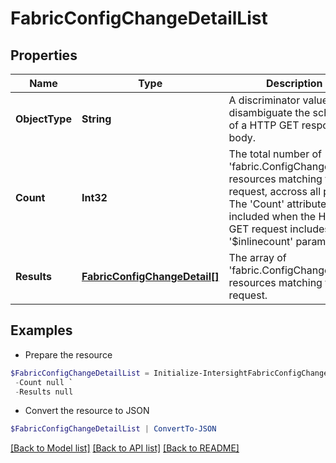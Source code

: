 # FabricConfigChangeDetailList
## Properties

Name | Type | Description | Notes
------------ | ------------- | ------------- | -------------
**ObjectType** | **String** | A discriminator value to disambiguate the schema of a HTTP GET response body. | 
**Count** | **Int32** | The total number of &#39;fabric.ConfigChangeDetail&#39; resources matching the request, accross all pages. The &#39;Count&#39; attribute is included when the HTTP GET request includes the &#39;$inlinecount&#39; parameter. | [optional] 
**Results** | [**FabricConfigChangeDetail[]**](FabricConfigChangeDetail.md) | The array of &#39;fabric.ConfigChangeDetail&#39; resources matching the request. | [optional] 

## Examples

- Prepare the resource
```powershell
$FabricConfigChangeDetailList = Initialize-IntersightFabricConfigChangeDetailList  -ObjectType null `
 -Count null `
 -Results null
```

- Convert the resource to JSON
```powershell
$FabricConfigChangeDetailList | ConvertTo-JSON
```

[[Back to Model list]](../README.md#documentation-for-models) [[Back to API list]](../README.md#documentation-for-api-endpoints) [[Back to README]](../README.md)


